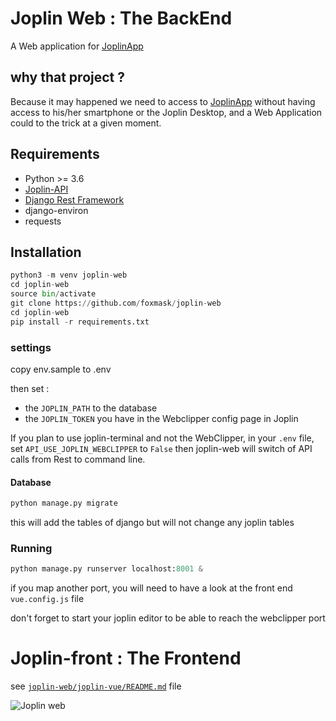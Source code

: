 # Joplin Web : The BackEnd

A Web application for [JoplinApp](https://joplinapp.org)

## why that project ?

Because it may happened we need to access to [JoplinApp](https://joplinapp.org) without having access to his/her smartphone or the Joplin Desktop, and a Web Application could to the trick at a given moment.

## Requirements

* Python >= 3.6
* [Joplin-API](https://github.com/foxmask/joplin-api)
* [Django Rest Framework](http://www.django-rest-framework.org/#installation)
* django-environ
* requests

## Installation 

```python
python3 -m venv joplin-web
cd joplin-web
source bin/activate
git clone https://github.com/foxmask/joplin-web
cd joplin-web
pip install -r requirements.txt
```

### settings 

copy env.sample to .env

then set : 

* the `JOPLIN_PATH` to the database 
* the `JOPLIN_TOKEN` you have in the Webclipper config page in Joplin


If you plan to use joplin-terminal and not the WebClipper, in your `.env` file, set `API_USE_JOPLIN_WEBCLIPPER` to `False` then joplin-web will switch of API calls from Rest to command line.


#### Database

```python
python manage.py migrate
```

this will add the tables of django but will not change any joplin tables

### Running

```python
python manage.py runserver localhost:8001 &
```
if you map another port, you will need to have a look at the front end `vue.config.js` file

don't forget to start your joplin editor to be able to reach the webclipper port 

# Joplin-front : The Frontend

see [`joplin-web/joplin-vue/README.md`](joplin-vue/README.md) file

![Joplin web](https://raw.githubusercontent.com/foxmask/joplin-web/master/joplin_web.png)
